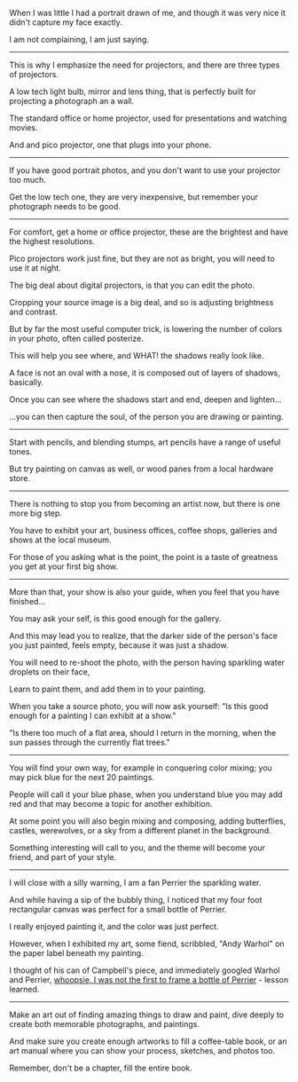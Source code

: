 When I was little I had a portrait drawn of me,
and though it was very nice it didn't capture my face exactly.

I am not complaining,
I am just saying.

---

This is why I emphasize the need for projectors,
and there are three types of projectors.

A low tech light bulb, mirror and lens thing,
that is perfectly built for projecting a photograph an a wall.

The standard office or home projector,
used for presentations and watching movies.

And and pico projector,
one that plugs into your phone.

---

If you have good portrait photos,
and you don't want to use your projector too much.

Get the low tech one, they are very inexpensive,
but remember your photograph needs to be good.

---

For comfort, get a home or office projector,
these are the brightest and have the highest resolutions.

Pico projectors work just fine,
but they are not as bright, you will need to use it at night.

The big deal about digital projectors,
is that you can edit the photo.

Cropping your source image is a big deal,
and so is adjusting brightness and contrast.

But by far the most useful computer trick,
is lowering the number of colors in your photo, often called posterize.

This will help you see where,
and WHAT! the shadows really look like.

A face is not an oval with a nose,
it is composed out of layers of shadows, basically.

Once you can see where the shadows start and end,
deepen and lighten...

...you can then capture the soul,
of the person you are drawing or painting.

---

Start with pencils, and blending stumps,
art pencils have a range of useful tones.

But try painting on canvas as well,
or wood panes from a local hardware store.

---

There is nothing to stop you from becoming an artist now,
but there is one more big step.

You have to exhibit your art,
business offices, coffee shops, galleries and shows at the local museum.

For those of you asking what is the point,
the point is a taste of greatness you get at your first big show.

---

More than that, your show is also your guide,
when you feel that you have finished...

You may ask your self,
is this good enough for the gallery.

And this may lead you to realize,
that the darker side of the person's face you just painted, feels empty, because it was just a shadow.

You will need to re-shoot the photo,
with the person having sparkling water droplets on their face,

Learn to paint them,
and add them in to your painting.

When you take a source photo,
you will now ask yourself: "Is this good enough for a painting I can exhibit at a show."

"Is there too much of a flat area,
should I return in the morning, when the sun passes through the currently flat trees."

---

You will find your own way,
for example in conquering color mixing; you may pick blue for the next 20 paintings.

People will call it your blue phase,
when you understand blue you may add red and that may become a topic for another exhibition.

At some point you will also begin mixing and composing,
adding butterflies, castles, werewolves, or a sky from a different planet in the background.

Something interesting will call to you,
and the theme will become your friend, and part of your style.

---

I will close with a silly warning,
I am a fan Perrier the sparkling water.

And while having a sip of the bubbly thing,
I noticed that my four foot rectangular canvas was perfect for a small bottle of Perrier.

I really enjoyed painting it,
and the color was just perfect.

However, when I exhibited my art, some fiend, scribbled,
"Andy Warhol" on the paper label beneath my painting.

I thought of his can of Campbell's piece, and immediately googled Warhol and Perrier,
[whoopsie, I was not the first to frame a bottle of Perrier][1] - lesson learned.

---

Make an art out of finding amazing things to draw and paint,
dive deeply to create both memorable photographs, and paintings.

And make sure you create enough artworks to fill a coffee-table book,
or an art manual where you can show your process, sketches, and photos too.

Remember, don't be a chapter,
fill the entire book.

[1]: https://www.nationalgalleries.org/art-and-artists/93248/perrier
